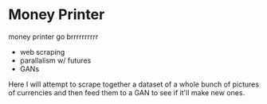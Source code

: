 # Money Printer

money printer go brrrrrrrrrr

- web scraping
- parallalism w/ futures
- GANs

Here I will attempt to scrape together a dataset of a whole bunch of pictures of currencies and then feed them to a GAN to see if it'll make new ones.